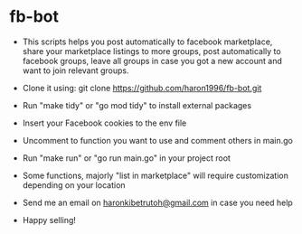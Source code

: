 # fb-bot

- This scripts helps you post automatically to facebook marketplace, share your marketplace listings to more groups, post automatically to facebook groups, leave all groups in case you got a new account and want to join relevant groups.

- Clone it using: git clone https://github.com/haron1996/fb-bot.git

- Run "make tidy" or "go mod tidy" to install external packages

- Insert your Facebook cookies to the env file

- Uncomment to function you want to use and comment others in main.go

- Run "make run" or "go run main.go" in your project root

- Some functions, majorly "list in marketplace" will require customization depending on your location

- Send me an email on haronkibetrutoh@gmail.com in case you need help

- Happy selling!
